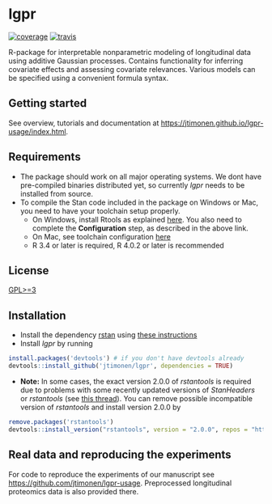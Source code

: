 # lgpr
[![coverage](https://codecov.io/gh/jtimonen/lgpr/branch/master/graph/badge.svg)](https://codecov.io/gh/jtimonen/lgpr)
[![travis](https://travis-ci.org/jtimonen/lgpr.svg?branch=master)](https://travis-ci.org/github/jtimonen/lgpr)

R-package for interpretable nonparametric modeling of longitudinal data using additive Gaussian processes. Contains functionality for inferring covariate effects and assessing covariate relevances. Various models can be specified using a convenient formula syntax.

## Getting started
See overview, tutorials and documentation at https://jtimonen.github.io/lgpr-usage/index.html. 

## Requirements

* The package should work on all major operating systems. We dont have pre-compiled binaries distributed yet, so 
  currently *lgpr* needs to be installed from source. 
* To compile the Stan code included in the package on Windows or Mac, you need
  to have your toolchain setup properly. 
  -  On Windows, install Rtools as explained [here](https://github.com/stan-dev/rstan/wiki/Installing-RStan-from-source-on-Windows#configuration). You also need to complete the **Configuration** step, as described in the
  above link.
  - On Mac, see toolchain configuration [here](https://github.com/stan-dev/rstan/wiki/Installing-RStan-from-source-on-a-Mac)
  - R 3.4 or later is required, R 4.0.2 or later is recommended

## License
[GPL>=3](https://www.gnu.org/licenses/gpl-3.0.html)

## Installation
* Install the dependency [rstan](https://mc-stan.org/rstan/) using [these instructions](https://github.com/stan-dev/rstan/wiki/RStan-Getting-Started)
* Install *lgpr* by running
```r
install.packages('devtools') # if you don't have devtools already
devtools::install_github('jtimonen/lgpr', dependencies = TRUE)
```

* **Note:** In some cases, the exact version 2.0.0 of *rstantools* is required due
to problems with some recently updated versions of *StanHeaders* or *rstantools* (see [this thread](https://github.com/stan-dev/rstantools/issues/76)). You can remove possible incompatible version of *rstantools* and install version 2.0.0 by
```r
remove.packages('rstantools')
devtools::install_version("rstantools", version = "2.0.0", repos = "http://cran.us.r-project.org")
```

## Real data and reproducing the experiments
For code to reproduce the experiments of our manuscript see https://github.com/jtimonen/lgpr-usage. Preprocessed longitudinal proteomics
data is also provided there.
